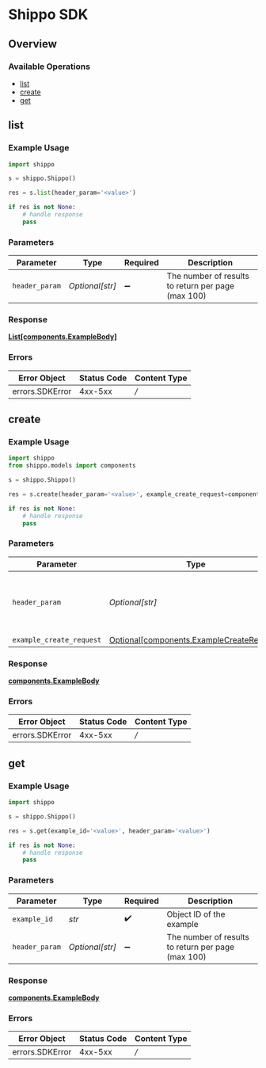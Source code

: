 # Shippo SDK


## Overview

### Available Operations

* [list](#list)
* [create](#create)
* [get](#get)

## list

### Example Usage

```python
import shippo

s = shippo.Shippo()

res = s.list(header_param='<value>')

if res is not None:
    # handle response
    pass

```

### Parameters

| Parameter                                          | Type                                               | Required                                           | Description                                        |
| -------------------------------------------------- | -------------------------------------------------- | -------------------------------------------------- | -------------------------------------------------- |
| `header_param`                                     | *Optional[str]*                                    | :heavy_minus_sign:                                 | The number of results to return per page (max 100) |


### Response

**[List[components.ExampleBody]](../../models/.md)**
### Errors

| Error Object    | Status Code     | Content Type    |
| --------------- | --------------- | --------------- |
| errors.SDKError | 4xx-5xx         | */*             |

## create

### Example Usage

```python
import shippo
from shippo.models import components

s = shippo.Shippo()

res = s.create(header_param='<value>', example_create_request=components.ExampleCreateRequest())

if res is not None:
    # handle response
    pass

```

### Parameters

| Parameter                                                                                    | Type                                                                                         | Required                                                                                     | Description                                                                                  |
| -------------------------------------------------------------------------------------------- | -------------------------------------------------------------------------------------------- | -------------------------------------------------------------------------------------------- | -------------------------------------------------------------------------------------------- |
| `header_param`                                                                               | *Optional[str]*                                                                              | :heavy_minus_sign:                                                                           | The number of results to return per page (max 100)                                           |
| `example_create_request`                                                                     | [Optional[components.ExampleCreateRequest]](../../models/components/examplecreaterequest.md) | :heavy_minus_sign:                                                                           | N/A                                                                                          |


### Response

**[components.ExampleBody](../../models/components/examplebody.md)**
### Errors

| Error Object    | Status Code     | Content Type    |
| --------------- | --------------- | --------------- |
| errors.SDKError | 4xx-5xx         | */*             |

## get

### Example Usage

```python
import shippo

s = shippo.Shippo()

res = s.get(example_id='<value>', header_param='<value>')

if res is not None:
    # handle response
    pass

```

### Parameters

| Parameter                                          | Type                                               | Required                                           | Description                                        |
| -------------------------------------------------- | -------------------------------------------------- | -------------------------------------------------- | -------------------------------------------------- |
| `example_id`                                       | *str*                                              | :heavy_check_mark:                                 | Object ID of the example                           |
| `header_param`                                     | *Optional[str]*                                    | :heavy_minus_sign:                                 | The number of results to return per page (max 100) |


### Response

**[components.ExampleBody](../../models/components/examplebody.md)**
### Errors

| Error Object    | Status Code     | Content Type    |
| --------------- | --------------- | --------------- |
| errors.SDKError | 4xx-5xx         | */*             |
